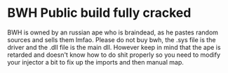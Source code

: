 # BWH Public build fully cracked

BWH is owned by an russian ape who is braindead, as he pastes random sources and sells them lmfao. Please do not buy bwh, the .sys file is the driver and the .dll file is the main dll. However keep in mind that the ape is retarded and doesn't know how to do shit properly so you need to modify your injector a bit to fix up the imports and then manual map.

